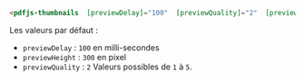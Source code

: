 ```html
<pdfjs-thumbnails  [previewDelay]="100"  [previewQuality]="2"  [previewHeight]="300"> </pdfjs-thumbnails>
```

Les valeurs par défaut :
 
 - `previewDelay` : `100` en milli-secondes
 - `previewHeight` : `300` en pixel
 - `previewQuality` : `2` Valeurs possibles de `1` à `5`. 
